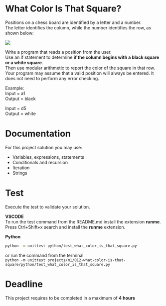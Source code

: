 # What Color Is That Square?

Positions on a chess board are identified by a letter and a number.  
The letter identifies the column, while the number identifies the row, as shown below:

<img src="https://upload.wikimedia.org/wikipedia/commons/5/5b/Chess-board-with-letters_nevit_111.svg" />

Write a program that reads a position from the user.  
Use an if statement to determine **if the column begins with a black square or a white square**.  
Then use modular arithmetic to report the color of the square in that row. 
Your program may assume that a valid position will always be entered. 
It does not need to perform any error checking.

Example:  
Input =  a1  
Output = black

Input = d5  
Output = white  


# Documentation

For this project solution you may use:

- Variables, expressions, statements
- Conditionals and recursion
- Iteration
- Strings


# Test
Execute the test to validate your solution.  

**VSCODE**   
To run the test command from the README.md install the extension **runme**. 
Press Ctrl+Shift+x search and install the **runme** extension. 


**Python**

```sh
python -m unittest python/test_what_color_is_that_square.py
```

or run the command from the terminal  
`python -m unittest projects/m1/012-what-color-is-that-square/python/test_what_color_is_that_square.py`


# Deadline

This project requires to be completed in a maximum of **4 hours**
